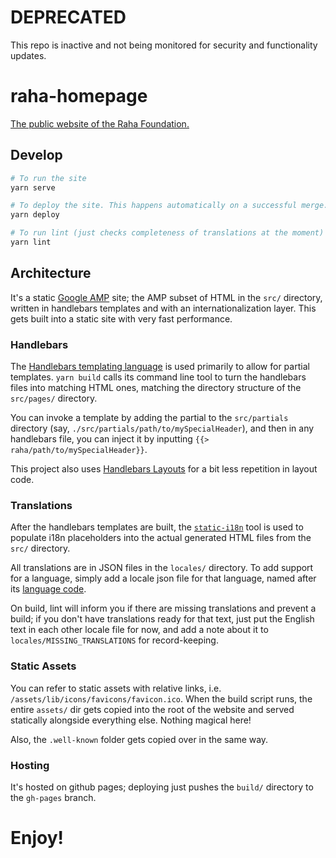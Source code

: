 # DEPRECATED

This repo is inactive and not being monitored for security and functionality updates.

# raha-homepage

[The public website of the Raha Foundation.](https://raha.app)

## Develop

```bash
# To run the site
yarn serve

# To deploy the site. This happens automatically on a successful merge.
yarn deploy

# To run lint (just checks completeness of translations at the moment)
yarn lint
```

## Architecture

It's a static [Google AMP](https://www.ampproject.org/) site; the AMP subset of
HTML in the `src/` directory, written in handlebars templates and with an
internationalization layer. This gets built into a static site with very fast
performance.

### Handlebars

The [Handlebars templating language](http://handlebarsjs.com/) is used primarily
to allow for partial templates. `yarn build` calls its command line tool to turn
the handlebars files into matching HTML ones, matching the directory structure
of the `src/pages/` directory.

You can invoke a template by adding the partial to the `src/partials` directory
(say, `./src/partials/path/to/mySpecialHeader`), and then in any handlebars
file, you can inject it by inputting `{{> raha/path/to/mySpecialHeader}}`.

This project also uses [Handlebars
Layouts](https://github.com/shannonmoeller/handlebars-layouts) for a bit less
repetition in layout code.

### Translations

After the handlebars templates are built, the
[`static-i18n`](https://github.com/claudetech/node-static-i18n) tool is used to
populate i18n placeholders into the actual generated HTML files from the `src/`
directory.

All translations are in JSON files in the `locales/` directory. To add support
for a language, simply add a locale json file for that language, named after its
[language
code](https://support.google.com/webmasters/answer/189077).

On build, lint will inform you if there are missing translations and prevent a
build; if you don't have translations ready for that text, just put the English
text in each other locale file for now, and add a note about it to
`locales/MISSING_TRANSLATIONS` for record-keeping.

### Static Assets

You can refer to static assets with relative links, i.e.
`/assets/lib/icons/favicons/favicon.ico`. When the build script runs, the entire
`assets/` dir gets copied into the root of the website and served statically
alongside everything else. Nothing magical here!

Also, the `.well-known` folder gets copied over in the same way.

### Hosting

It's hosted on github pages; deploying just pushes the `build/` directory to the
`gh-pages` branch.

# Enjoy!

